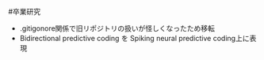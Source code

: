 #卒業研究
- .gitigonore関係で旧リポジトリの扱いが怪しくなったため移転
- Bidirectional predictive coding を Spiking neural predictive coding上に表現
